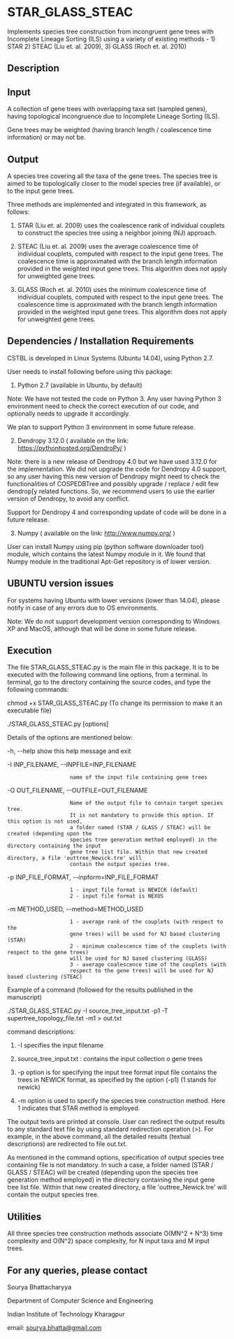 # STAR_GLASS_STEAC
Implements species tree construction from incongruent gene trees with Incomplete Lineage Sorting (ILS) using a variety of existing methods - 1) STAR 2) STEAC (Liu et. al. 2009), 3) GLASS (Roch et. al. 2010)

Description
------------

Input
-----

A collection of gene trees with overlapping taxa set (sampled genes), having topological incongruence due to Incomplete Lineage Sorting (ILS).

Gene trees may be weighted (having branch length / coalescence time information) or may not be.

Output
-------

A species tree covering all the taxa of the gene trees. The species tree is aimed to be topologically closer to the model species tree (if available), or to the input gene trees.

Three methods are implemented and integrated in this framework, as follows:

1) STAR (Liu et. al. 2009) uses the coalescence rank of individual couplets to construct the species tree using a neighbor joining (NJ) approach.

2) STEAC (Liu et. al. 2009) uses the average coalescence time of individual couplets, computed with respect to the input gene trees. The coalescence time is approximated with the branch length information provided in the weighted input gene trees. This algorithm does not apply for unweighted gene trees.

3) GLASS (Roch et. al. 2010) uses the minimum coalescence time of individual couplets, computed with respect to the input gene trees. The coalescence time is approximated with the branch length information provided in the weighted input gene trees. This algorithm does not apply for unweighted gene trees.

Dependencies / Installation Requirements
-----------------------------------------

CSTBL is developed in Linux Systems (Ubuntu 14.04), using Python 2.7.

User needs to install following before using this package:

1) Python 2.7 (available in Ubuntu, by default)

Note: We have not tested the code on Python 3. Any user having Python 3 environment need to check the correct execution of our code, and optionally needs to upgrade it accordingly.

We plan to support Python 3 environment in some future release.

2) Dendropy 3.12.0 ( available on the link: https://pythonhosted.org/DendroPy/ )

Note: there is a new release of Dendropy 4.0 but we have used 3.12.0 for the implementation. We did not upgrade the code for Dendropy 4.0 support, so any user having this new version of Dendropy might need to check the functionalities of COSPEDBTree and possibly upgrade / replace / edit few dendrop[y related functions. So, we recommend users to use the earlier version of Dendropy, to avoid any conflict.

Support for Dendropy 4 and corresponding update of code will be done in a future release.

3) Numpy ( available on the link: http://www.numpy.org/ )

User can install Numpy using pip (python software downloader tool) module, which contains the latest Numpy module in it. We found that Numpy module in the traditional Apt-Get repository is of lower version.

UBUNTU version issues
----------------------

For systems having Ubuntu with lower versions (lower than 14.04), please notify in case of any errors due to OS environments.

Note: We do not support development version corresponding to Windows XP and MacOS, although that will be done in some future release.

Execution
------------

The file STAR_GLASS_STEAC.py is the main file in this package. It is to be executed with the following command line options, from a terminal. In terminal, go to the directory containing the source codes, and type the following commands:

chmod +x STAR_GLASS_STEAC.py (To change its permission to make it an executable file)

./STAR_GLASS_STEAC.py [options]

Details of the options are mentioned below:

-h, --help show this help message and exit

  -I INP_FILENAME, --INPFILE=INP_FILENAME
                        
                        name of the input file containing gene trees
  
  -O OUT_FILENAME, --OUTFILE=OUT_FILENAME
  
                        Name of the output file to contain target species tree. 
                        It is not mandatory to provide this option. If this option is not used, 
                        a folder named (STAR / GLASS / STEAC) will be created (depending upon the 
                        species tree generation method employed) in the directory containing the input 
                        gene tree list file. Within that new created directory, a file 'outtree_Newick.tre' will 
                        contain the output species tree.
                        
  -p INP_FILE_FORMAT, --inpform=INP_FILE_FORMAT
                        
                        1 - input file format is NEWICK (default)
                        2 - input file format is NEXUS
                        
  -m METHOD_USED, --method=METHOD_USED
                        
                        1 - average rank of the couplets (with respect to the
                        gene trees) will be used for NJ based clustering (STAR)                     
                        2 - minimum coalescence time of the couplets (with respect to the gene trees)
                        will be used for NJ based clustering (GLASS)
                        3 - average coalescence time of the couplets (with
                        respect to the gene trees) will be used for NJ based clustering (STEAC)

Example of a command (followed for the results published in the manuscript)

./STAR_GLASS_STEAC.py -I source_tree_input.txt -p1 -T supertree_topology_file.txt -m1 > out.txt

command descriptions:

1) -I specifies the input filename

2) source_tree_input.txt : contains the input collection o gene trees

3) -p option is for specifying the input tree format input file contains the trees in NEWICK format, as specified by the option (-p1) (1 stands for newick)

4) -m option is used to specify the species tree construction method. Here 1 indicates that STAR method is employed.

The output texts are printed at console. User can redirect the output results to any standard text file by using standard redirection operation (>). For example, in the above command, all the detailed results (textual descriptions) are redirected to file out.txt.

As mentioned in the command options, specification of output species tree containing file is not mandatory. In such a case, a folder named (STAR / GLASS / STEAC) will be created (depending upon the species tree generation method employed) in the directory containing the input gene tree list file. Within that new created directory, a file 'outtree_Newick.tre' will contain the output species tree.

Utilities
---------

All three species tree construction methods associate O(MN^2 + N^3) time complexity and O(N^2) space complexity, for N input taxa and M input trees.

For any queries, please contact
---------------

Sourya Bhattacharyya

Department of Computer Science and Engineering

Indian Institute of Technology Kharagpur

email: sourya.bhatta@gmail.com

